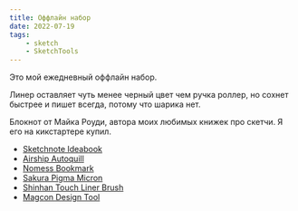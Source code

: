 ```yaml
---
title: Оффлайн набор
date: 2022-07-19
tags:
    - sketch
    - SketchTools
---
```


Это мой ежедневный оффлайн набор.

Линер оставляет чуть менее черный цвет чем ручка роллер, но сохнет быстрее и пишет всегда, потому что шарика нет.

Блокнот от Майка Роуди, автора моих любимых книжек про скетчи. Я его на кикстартере купил.

-   [Sketchnote Ideabook](https://sketchnoteideabook.com/)
-   [Airship Autoquill](https://airship.store/products/autoquill)
-   [Nomess Bookmark](https://nomess.com/collections/workspace/products/bookmark-2-pcs)
-   [Sakura Pigma Micron](https://www.sakuraofamerica.com/product/pigma-micron/)
-   [Shinhan Touch Liner Brush](http://eng.shinhanart.com/)
-   [Magcon Design Tool](https://www.ddiin.com/collections/magcon)
